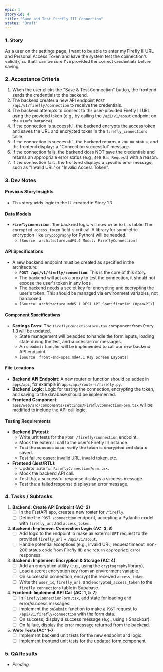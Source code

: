 ```yaml
---
epic: 1
story-id: 4
title: "Save and Test Firefly III Connection"
status: "Draft"
---
```


### 1. Story

As a user on the settings page, I want to be able to enter my Firefly III URL and Personal Access Token and have the system test the connection's validity, so that I can be sure I've provided the correct credentials before saving.

### 2. Acceptance Criteria

1.  When the user clicks the "Save & Test Connection" button, the frontend sends the credentials to the backend.
2.  The backend creates a new API endpoint `POST /api/v1/firefly/connection` to receive the credentials.
3.  The backend attempts to connect to the user-provided Firefly III URL using the provided token (e.g., by calling the `/api/v1/about` endpoint on the user's instance).
4.  If the connection is successful, the backend encrypts the access token and saves the URL and encrypted token in the `firefly_connections` table.
5.  If the connection is successful, the backend returns a `200 OK` status, and the frontend displays a "Connection successful" message.
6.  If the connection fails, the backend does NOT save the credentials and returns an appropriate error status (e.g., `400 Bad Request`) with a reason.
7.  If the connection fails, the frontend displays a specific error message, such as "Invalid URL" or "Invalid Access Token".

### 3. Dev Notes

#### Previous Story Insights
*   This story adds logic to the UI created in Story 1.3.

#### Data Models
*   **`FireflyConnection`**: The backend logic will now write to this table. The `encrypted_access_token` field is critical. A library for symmetric encryption (like `cryptography` for Python) will be needed.
    *   `[Source: architecture.md#4.4 Model: FireflyConnection]`

#### API Specifications
*   A new backend endpoint must be created as specified in the architecture:
    *   **`POST /api/v1/firefly/connection`**: This is the core of this story.
    *   The backend will act as a proxy to test the connection, it should not expose the user's token in any logs.
    *   The backend needs a secret key for encrypting and decrypting the user's token. This should be managed via environment variables, not hardcoded.
    *   `[Source: architecture.md#5.1 REST API Specification (OpenAPI)]`

#### Component Specifications
*   **Settings Form**: The `FireflyConnectionForm.tsx` component from Story 1.3 will be updated.
    *   State management will be added to handle the form inputs, loading state during the test, and success/error messages.
    *   An `onSubmit` handler will be implemented to call our new backend API endpoint.
    *   `[Source: front-end-spec.md#4.1 Key Screen Layouts]`

#### File Locations
*   **Backend API Endpoint**: A new router or function should be added in `apps/api`, for example in `apps/api/routers/firefly.py`.
*   **Backend Logic**: Logic for testing the connection, encrypting the token, and saving to the database should be implemented.
*   **Frontend Component**: `apps/web/src/components/settings/FireflyConnectionForm.tsx` will be modified to include the API call logic.

#### Testing Requirements
*   **Backend (Pytest)**:
    *   Write unit tests for the `POST /firefly/connection` endpoint.
    *   Mock the external call to the user's Firefly III instance.
    *   Test the success case: verify the token is encrypted and data is saved.
    *   Test failure cases: invalid URL, invalid token, etc.
*   **Frontend (Jest/RTL)**:
    *   Update tests for `FireflyConnectionForm.tsx`.
    *   Mock the backend API call.
    *   Test that a successful response displays a success message.
    *   Test that a failed response displays an error message.

### 4. Tasks / Subtasks

1.  **Backend: Create API Endpoint (AC: 2)**
    *   [ ] In the FastAPI app, create a new router for `/firefly`.
    *   [ ] Define the `POST /connection` endpoint, accepting a Pydantic model with `firefly_url` and `access_token`.
2.  **Backend: Implement Connection Logic (AC: 3, 6)**
    *   [ ] Add logic to the endpoint to make an external `GET` request to the provided `firefly_url` + `/api/v1/about`.
    *   [ ] Handle potential exceptions (e.g., invalid URL, request timeout, non-200 status code from Firefly III) and return appropriate error responses.
3.  **Backend: Implement Encryption & Storage (AC: 4)**
    *   [ ] Add an encryption utility (e.g., using the `cryptography` library).
    *   [ ] Load a secret encryption key from an environment variable.
    *   [ ] On successful connection, encrypt the received `access_token`.
    *   [ ] Write the `user_id`, `firefly_url`, and `encrypted_access_token` to the `firefly_connections` table in Supabase.
4.  **Frontend: Implement API Call (AC: 1, 5, 7)**
    *   [ ] In `FireflyConnectionForm.tsx`, add state for loading and error/success messages.
    *   [ ] Implement the `onSubmit` function to make a `POST` request to `/api/v1/firefly/connection` with the form data.
    *   [ ] On success, display a success message (e.g., using a Snackbar).
    *   [ ] On failure, display the error message returned from the backend.
5.  **Write Tests (AC: 1-7)**
    *   [ ] Implement backend unit tests for the new endpoint and logic.
    *   [ ] Implement frontend unit tests for the updated form component.

### 5. QA Results
*   *Pending*
